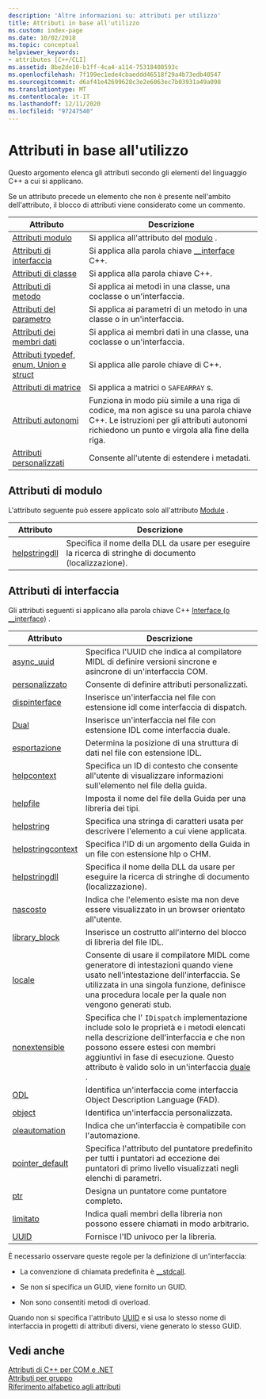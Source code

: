 ```yaml
---
description: 'Altre informazioni su: attributi per utilizzo'
title: Attributi in base all'utilizzo
ms.custom: index-page
ms.date: 10/02/2018
ms.topic: conceptual
helpviewer_keywords:
- attributes [C++/CLI]
ms.assetid: 8be2de10-b1ff-4ca4-a114-75318408593c
ms.openlocfilehash: 7f199ec1ede4cbaeddd46518f29a4b73edb40547
ms.sourcegitcommit: d6af41e42699628c3e2e6063ec7b03931a49a098
ms.translationtype: MT
ms.contentlocale: it-IT
ms.lasthandoff: 12/11/2020
ms.locfileid: "97247540"
---
```

# <a name="attributes-by-usage"></a>Attributi in base all'utilizzo

Questo argomento elenca gli attributi secondo gli elementi del linguaggio C++ a cui si applicano.

Se un attributo precede un elemento che non è presente nell'ambito dell'attributo, il blocco di attributi viene considerato come un commento.

|Attributo|Descrizione|
|---------------|-----------------|
|[Attributi modulo](module-attributes.md)|Si applica all'attributo del [modulo](module-cpp.md) .|
|[Attributi di interfaccia](interface-attributes.md)|Si applica alla parola chiave [__interface](../../cpp/interface.md) C++.|
|[Attributi di classe](class-attributes.md)|Si applica alla parola chiave C++.|
|[Attributi di metodo](method-attributes.md)|Si applica ai metodi in una classe, una coclasse o un'interfaccia.|
|[Attributi del parametro](parameter-attributes.md)|Si applica ai parametri di un metodo in una classe o in un'interfaccia.|
|[Attributi dei membri dati](data-member-attributes.md)|Si applica ai membri dati in una classe, una coclasse o un'interfaccia.|
|[Attributi typedef, enum, Union e struct](typedef-enum-union-and-struct-attributes.md)|Si applica alle parole chiave di C++.|
|[Attributi di matrice](array-attributes.md)|Si applica a matrici o `SAFEARRAY` s.|
|[Attributi autonomi](stand-alone-attributes.md)|Funziona in modo più simile a una riga di codice, ma non agisce su una parola chiave C++. Le istruzioni per gli attributi autonomi richiedono un punto e virgola alla fine della riga.|
|[Attributi personalizzati](custom-attributes-cpp.md)|Consente all'utente di estendere i metadati.|

## <a name="module-attributes"></a>Attributi di modulo

L'attributo seguente può essere applicato solo all'attributo [Module](module-cpp.md) .

|Attributo|Descrizione|
|---------------|-----------------|
|[helpstringdll](helpstringdll.md)|Specifica il nome della DLL da usare per eseguire la ricerca di stringhe di documento (localizzazione).|

## <a name="interface-attributes"></a>Attributi di interfaccia

Gli attributi seguenti si applicano alla parola chiave C++ [Interface (o __interface)](../../cpp/interface.md) .

|Attributo|Descrizione|
|---------------|-----------------|
|[async_uuid](async-uuid.md)|Specifica l'UUID che indica al compilatore MIDL di definire versioni sincrone e asincrone di un'interfaccia COM.|
|[personalizzato](custom-cpp.md)|Consente di definire attributi personalizzati.|
|[dispinterface](dispinterface.md)|Inserisce un'interfaccia nel file con estensione idl come interfaccia di dispatch.|
|[Dual](dual.md)|Inserisce un'interfaccia nel file con estensione IDL come interfaccia duale.|
|[esportazione](export.md)|Determina la posizione di una struttura di dati nel file con estensione IDL.|
|[helpcontext](helpcontext.md)|Specifica un ID di contesto che consente all'utente di visualizzare informazioni sull'elemento nel file della guida.|
|[helpfile](helpfile.md)|Imposta il nome del file della Guida per una libreria dei tipi.|
|[helpstring](helpstring.md)|Specifica una stringa di caratteri usata per descrivere l'elemento a cui viene applicata.|
|[helpstringcontext](helpstringcontext.md)|Specifica l'ID di un argomento della Guida in un file con estensione hlp o CHM.|
|[helpstringdll](helpstringdll.md)|Specifica il nome della DLL da usare per eseguire la ricerca di stringhe di documento (localizzazione).|
|[nascosto](hidden.md)|Indica che l'elemento esiste ma non deve essere visualizzato in un browser orientato all'utente.|
|[library_block](library-block.md)|Inserisce un costrutto all'interno del blocco di libreria del file IDL.|
|[locale](local-cpp.md)|Consente di usare il compilatore MIDL come generatore di intestazioni quando viene usato nell'intestazione dell'interfaccia. Se utilizzata in una singola funzione, definisce una procedura locale per la quale non vengono generati stub.|
|[nonextensible](nonextensible.md)|Specifica che l' `IDispatch` implementazione include solo le proprietà e i metodi elencati nella descrizione dell'interfaccia e che non possono essere estesi con membri aggiuntivi in fase di esecuzione. Questo attributo è valido solo in un'interfaccia [duale](dual.md) .|
|[ODL](odl.md)|Identifica un'interfaccia come interfaccia Object Description Language (FAD).|
|[object](object-cpp.md)|Identifica un'interfaccia personalizzata.|
|[oleautomation](oleautomation.md)|Indica che un'interfaccia è compatibile con l'automazione.|
|[pointer_default](pointer-default.md)|Specifica l'attributo del puntatore predefinito per tutti i puntatori ad eccezione dei puntatori di primo livello visualizzati negli elenchi di parametri.|
|[ptr](ptr.md)|Designa un puntatore come puntatore completo.|
|[limitato](restricted.md)|Indica quali membri della libreria non possono essere chiamati in modo arbitrario.|
|[UUID](uuid-cpp-attributes.md)|Fornisce l'ID univoco per la libreria.|

È necessario osservare queste regole per la definizione di un'interfaccia:

- La convenzione di chiamata predefinita è [__stdcall](../../cpp/stdcall.md).

- Se non si specifica un GUID, viene fornito un GUID.

- Non sono consentiti metodi di overload.

Quando non si specifica l'attributo [UUID](uuid-cpp-attributes.md) e si usa lo stesso nome di interfaccia in progetti di attributi diversi, viene generato lo stesso GUID.

## <a name="see-also"></a>Vedi anche

[Attributi di C++ per COM e .NET](cpp-attributes-com-net.md)<br/>
[Attributi per gruppo](attributes-by-group.md)<br/>
[Riferimento alfabetico agli attributi](attributes-alphabetical-reference.md)
